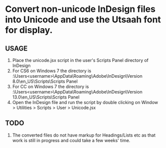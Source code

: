# Convert non-unicode InDesign files into Unicode and use the Utsaah font for display. 

## USAGE
1. Place the unicode.jsx script in the user's Scripts Panel directory of InDesign
2. For CS6 on Windows 7 the directory is <drivename>:\Users\<username>\AppData\Roaming\Adobe\InDesign\Version 8.0\en_US\Scripts\Scripts Panel 
3. For CC on Windows 7 the directory is <drivename>:\Users\<username>\AppData\Roaming\Adobe\InDesign\Version 13.0\en_US\Scripts\Scripts Panel
4. Open the InDesign file and run the script by double clicking on Window > Utilities > Scripts > User > Unicode.jsx 

## TODO
1. The converted files do not have markup for Headings/Lists etc as that work is still in progress and could take a few weeks' time. 
  